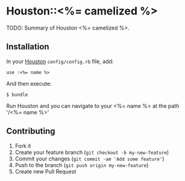 # Houston::<%= camelized %>

TODO: Summary of Houston <%= camelized %>.


## Installation

In your [Houston](https://github.com/houstonmc/houston) `config/config.rb` file, add:

    use :<%= name %>

And then execute:

    $ bundle

Run Houston and you can navigate to your <%= name %> at the path '/<%= name %>'


## Contributing

1. Fork it
2. Create your feature branch (`git checkout -b my-new-feature`)
3. Commit your changes (`git commit -am 'Add some feature'`)
4. Push to the branch (`git push origin my-new-feature`)
5. Create new Pull Request
